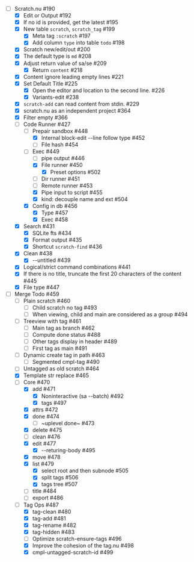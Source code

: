 - [ ] Scratch.nu #190
    - [x] Edit or Output #192
    - [x] If no id is provided, get the latest #195
    - [x] New table `scratch`, `scratch_tag` #199
        - [x] Meta tag `:scratch` #197
        - [x] Add column `type` into table `todo` #198
    - [x] Scratch new/edit/out #200
    - [x] The default type is `md` #208
    - [x] Adjust return value of sa/se #209
        - [x] Return `content` #218
    - [x] Content ignore leading empty lines #221
    - [x] Set Default Title #225
        - [x] Open the editor and location to the second line. #226
        - [x] Variants-edit #238
    - [x] `scratch-add` can read content from stdin. #229
    - [x] scratch.nu as an independent project #364
    - [x] Filter empty #366
    - [ ] Code Runner #427
        - [ ] Prepair sandbox #448
            - [x] Internal block-edit --line follow type #452
            - [ ] File hash #454
        - [ ] Exec #449
            - [ ] pipe output #446
            - [x] File runner #450
                - [x] Preset options #502
            - [ ] Dir runner #451
            - [ ] Remote runner #453
            - [x] Pipe input to script #455
            - [x] kind: decouple name and ext #504
        - [x] Config in db #456
            - [x] Type #457
            - [x] Exec #458
    - [x] Search #431
        - [x] SQLite fts #434
        - [x] Format output #435
        - [x] Shortcut `scratch-find` #436
    - [x] Clean #438
        - [x] --untitled #439
    - [x] Logical/strict command combinations #441
    - [x] If there is no title, truncate the first 20 characters of the content #445
    - [x] File type #447
- [ ] Merge Todo #459
    - [ ] Plain scratch #460
        - [ ] Child scratch no tag #493
        - [ ] When viewing, child and main are considered as a group #494
    - [ ] Treeview with tag #461
        - [ ] Main tag as branch #462
        - [ ] Compute done status #488
        - [ ] Other tags display in header #489
        - [ ] First tag as main #491
    - [ ] Dynamic create tag in path #463
        - [ ] Segmented cmpl-tag #490
    - [ ] Untagged as old scratch #464
    - [x] Template str replace #465
    - [ ] Core #470
        - [x] add #471
            - [x] Noninteractive (sa --batch) #492
            - [x] tags #497
        - [x] attrs #472
        - [x] done #474
            - [ ] ~uplevel done~ #473
        - [x] delete #475
        - [ ] clean #476
        - [x] edit #477
            - [x] --returing-body #495
        - [x] move #478
        - [x] list #479
            - [x] select root and then subnode #505
            - [x] split tags #506
            - [x] tags tree #507
        - [ ] title #484
        - [ ] export #486
    - [ ] Tag Ops #487
        - [x] tag-clean #480
        - [x] tag-add #481
        - [x] tag-rename #482
        - [x] tag-hidden #483
        - [ ] Optimize scratch-ensure-tags #496
        - [x] Improve the cohesion of the tag.nu #498
        - [x] cmpl-untagged-scratch-id #499